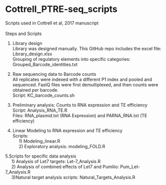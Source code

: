 # Cottrell_PTRE-seq_scripts
Scripts used in Cottrell et al, 2017 manuscript<br /><br />
Steps and Scripts
1. Library design 
<br /> Library was designed manually. This GitHub repo includes the excel file: Library_design.xlsx
<br /> Grouping of regulatory elements into specific categories: Grouped_Barcode_identities.txt

2. Raw sequencing data to Barcode counts<br />
All replicates were indexed with a different P1 index and pooled and sequenced. FastQ files were first demultiplexed, and then counts were obtained per barcode. <br />Script: KC_barcode_counts.sh 

3. Preliminary analysis: Counts to RNA expression and TE efficiency
<br />Script: Analysis_RNA_TE.R<br />
Files: RNA_plasmid.txt (RNA Expression) and PARNA_RNA.txt (TE efficiency)

4. Linear Modeling to RNA expression and TE efficiency 
<br />Scripts: <br />
&nbsp;&nbsp;&nbsp;&nbsp;&nbsp;1) Modeling_linear.R<br />
&nbsp;&nbsp;&nbsp;&nbsp;&nbsp;2) Exploratory analysis: modeling_FOLD.R

5.Scripts for specific data analysis
<br />&nbsp;&nbsp;&nbsp;&nbsp;&nbsp;1) Analysis of Let7 targets: Let-7_Analysis.R<br />
&nbsp;&nbsp;&nbsp;&nbsp;&nbsp;2) Analysis of combined effects of Let7 and Pumilio: Pum_Let-7_Analysis.R<br />
&nbsp;&nbsp;&nbsp;&nbsp;&nbsp;3)Natural target analysis scripts: Natural_Targets_Analysis.R

